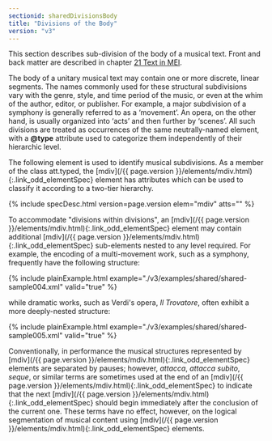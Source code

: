 ```yaml
---
sectionid: sharedDivisionsBody
title: "Divisions of the Body"
version: "v3"
---
```




This section describes sub-division of the body of a musical text. Front and back
matter
are described in chapter <a class="link_ptr" title="Text in MEI" href="/{{ page.version }}/guidelines/text.html">21 Text in MEI</a>.

The body of a unitary musical text may contain one or more discrete, linear segments.
The
names commonly used for these structural subdivisions vary with the genre, style,
and time
period of the music, or even at the whim of the author, editor, or publisher. For
example,
a major subdivision of a symphony is generally referred to as a ‘movement’. An opera,
on
the other hand, is usually organized into ‘acts’ and then further by ‘scenes’. All
such
divisions are treated as occurrences of the same neutrally-named element, with a
**@type** attribute used to categorize them independently of their hierarchic
level.

The following element is used to identify musical subdivisions. As a member of the
class
att.typed, the [mdiv](/{{ page.version }}/elements/mdiv.html){:.link_odd_elementSpec} element has attributes which can be used to
classify it according to a two-tier hierarchy.



{% include specDesc.html version=page.version elem="mdiv" atts="" %}




To accommodate "divisions within divisions", an [mdiv](/{{ page.version }}/elements/mdiv.html){:.link_odd_elementSpec} element may
contain additional [mdiv](/{{ page.version }}/elements/mdiv.html){:.link_odd_elementSpec} sub-elements nested to any level required.
For example, the encoding of a multi-movement work, such as a symphony, frequently
have
the following structure:

{% include plainExample.html example="./v3/examples/shared/shared-sample004.xml" valid="true" %}

while dramatic works, such as Verdi's opera, *Il Trovatore*, often exhibit a
more deeply-nested structure:

{% include plainExample.html example="./v3/examples/shared/shared-sample005.xml" valid="true" %}

Conventionally, in performance the musical structures represented by [mdiv](/{{ page.version }}/elements/mdiv.html){:.link_odd_elementSpec} elements are separated by pauses; however, *attacca*,
*attacca subito*, *seque*, or similar terms are
sometimes used at the end of an [mdiv](/{{ page.version }}/elements/mdiv.html){:.link_odd_elementSpec} to indicate that the next [mdiv](/{{ page.version }}/elements/mdiv.html){:.link_odd_elementSpec} should begin immediately after the conclusion of the current one.
These terms have no effect, however, on the logical segmentation of musical content
using
[mdiv](/{{ page.version }}/elements/mdiv.html){:.link_odd_elementSpec} elements.



